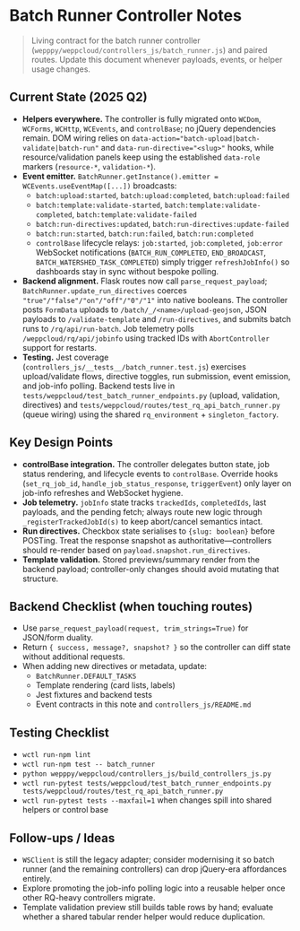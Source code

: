 # Batch Runner Controller Notes
> Living contract for the batch runner controller (`wepppy/weppcloud/controllers_js/batch_runner.js`) and paired routes. Update this document whenever payloads, events, or helper usage changes.

## Current State (2025 Q2)
- **Helpers everywhere.** The controller is fully migrated onto `WCDom`, `WCForms`, `WCHttp`, `WCEvents`, and `controlBase`; no jQuery dependencies remain. DOM wiring relies on `data-action="batch-upload|batch-validate|batch-run"` and `data-run-directive="<slug>"` hooks, while resource/validation panels keep using the established `data-role` markers (`resource-*`, `validation-*`).
- **Event emitter.** `BatchRunner.getInstance().emitter = WCEvents.useEventMap([...])` broadcasts:
  - `batch:upload:started`, `batch:upload:completed`, `batch:upload:failed`
  - `batch:template:validate-started`, `batch:template:validate-completed`, `batch:template:validate-failed`
  - `batch:run-directives:updated`, `batch:run-directives:update-failed`
  - `batch:run:started`, `batch:run:failed`, `batch:run:completed`
  - `controlBase` lifecycle relays: `job:started`, `job:completed`, `job:error`
  WebSocket notifications (`BATCH_RUN_COMPLETED`, `END_BROADCAST`, `BATCH_WATERSHED_TASK_COMPLETED`) simply trigger `refreshJobInfo()` so dashboards stay in sync without bespoke polling.
- **Backend alignment.** Flask routes now call `parse_request_payload`; `BatchRunner.update_run_directives` coerces `"true"/"false"/"on"/"off"/"0"/"1"` into native booleans. The controller posts `FormData` uploads to `/batch/_/<name>/upload-geojson`, JSON payloads to `/validate-template` and `/run-directives`, and submits batch runs to `/rq/api/run-batch`. Job telemetry polls `/weppcloud/rq/api/jobinfo` using tracked IDs with `AbortController` support for restarts.
- **Testing.** Jest coverage (`controllers_js/__tests__/batch_runner.test.js`) exercises upload/validate flows, directive toggles, run submission, event emission, and job-info polling. Backend tests live in `tests/weppcloud/test_batch_runner_endpoints.py` (upload, validation, directives) and `tests/weppcloud/routes/test_rq_api_batch_runner.py` (queue wiring) using the shared `rq_environment` + `singleton_factory`.

## Key Design Points
- **controlBase integration.** The controller delegates button state, job status rendering, and lifecycle events to `controlBase`. Override hooks (`set_rq_job_id`, `handle_job_status_response`, `triggerEvent`) only layer on job-info refreshes and WebSocket hygiene.
- **Job telemetry.** `jobInfo` state tracks `trackedIds`, `completedIds`, last payloads, and the pending fetch; always route new logic through `_registerTrackedJobId(s)` to keep abort/cancel semantics intact.
- **Run directives.** Checkbox state serialises to `{slug: boolean}` before POSTing. Treat the response snapshot as authoritative—controllers should re-render based on `payload.snapshot.run_directives`.
- **Template validation.** Stored previews/summary render from the backend payload; controller-only changes should avoid mutating that structure.

## Backend Checklist (when touching routes)
- Use `parse_request_payload(request, trim_strings=True)` for JSON/form duality.
- Return `{ success, message?, snapshot? }` so the controller can diff state without additional requests.
- When adding new directives or metadata, update:
  - `BatchRunner.DEFAULT_TASKS`
  - Template rendering (card lists, labels)
  - Jest fixtures and backend tests
  - Event contracts in this note and `controllers_js/README.md`

## Testing Checklist
- `wctl run-npm lint`
- `wctl run-npm test -- batch_runner`
- `python wepppy/weppcloud/controllers_js/build_controllers_js.py`
- `wctl run-pytest tests/weppcloud/test_batch_runner_endpoints.py tests/weppcloud/routes/test_rq_api_batch_runner.py`
- `wctl run-pytest tests --maxfail=1` when changes spill into shared helpers or control base

## Follow-ups / Ideas
- `WSClient` is still the legacy adapter; consider modernising it so batch runner (and the remaining controllers) can drop jQuery-era affordances entirely.
- Explore promoting the job-info polling logic into a reusable helper once other RQ-heavy controllers migrate.
- Template validation preview still builds table rows by hand; evaluate whether a shared tabular render helper would reduce duplication.
